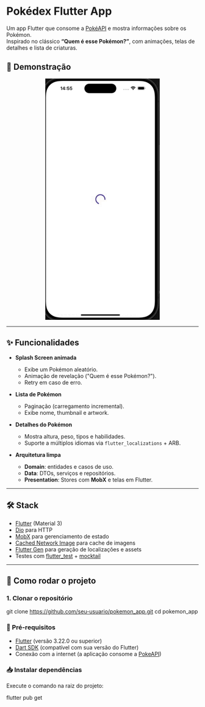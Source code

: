 # Pokédex Flutter App

Um app Flutter que consome a [PokéAPI](https://pokeapi.co/) e mostra informações sobre os Pokémon.  
Inspirado no clássico **“Quem é esse Pokémon?”**, com animações, telas de detalhes e lista de criaturas.

## 🎥 Demonstração

<div align="center">
  <img src="docs/pokemon.gif" alt="Pokémon Demo" width="300"/>
</div>

---

## ✨ Funcionalidades

- **Splash Screen animada**  
  - Exibe um Pokémon aleatório.  
  - Animação de revelação ("Quem é esse Pokémon?").  
  - Retry em caso de erro.  

- **Lista de Pokémon**  
  - Paginação (carregamento incremental).  
  - Exibe nome, thumbnail e artwork.  

- **Detalhes do Pokémon**  
  - Mostra altura, peso, tipos e habilidades.  
  - Suporte a múltiplos idiomas via `flutter_localizations` + ARB.  

- **Arquitetura limpa**  
  - **Domain**: entidades e casos de uso.  
  - **Data**: DTOs, serviços e repositórios.  
  - **Presentation**: Stores com **MobX** e telas em Flutter.  

---

## 🛠️ Stack

- [Flutter](https://flutter.dev/) (Material 3)  
- [Dio](https://pub.dev/packages/dio) para HTTP  
- [MobX](https://pub.dev/packages/mobx) para gerenciamento de estado  
- [Cached Network Image](https://pub.dev/packages/cached_network_image) para cache de imagens  
- [Flutter Gen](https://pub.dev/packages/flutter_gen) para geração de localizações e assets  
- Testes com [flutter_test](https://api.flutter.dev/flutter/flutter_test/flutter_test-library.html) + [mocktail](https://pub.dev/packages/mocktail)  

---

## 🚀 Como rodar o projeto

### 1. Clonar o repositório
git clone https://github.com/seu-usuario/pokemon_app.git
cd pokemon_app


### 🔧 Pré-requisitos
- [Flutter](https://flutter.dev/docs/get-started/install) (versão 3.22.0 ou superior)
- [Dart SDK](https://dart.dev/get-dart) (compatível com sua versão do Flutter)
- Conexão com a internet (a aplicação consome a [PokeAPI](https://pokeapi.co/))

### 📥 Instalar dependências
Execute o comando na raiz do projeto:

flutter pub get

